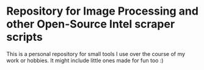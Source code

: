 # Repository for Image Processing and other Open-Source Intel scraper scripts

This is a personal repository for small tools I use over the course of my work or hobbies. It might include little ones made for fun too :)
